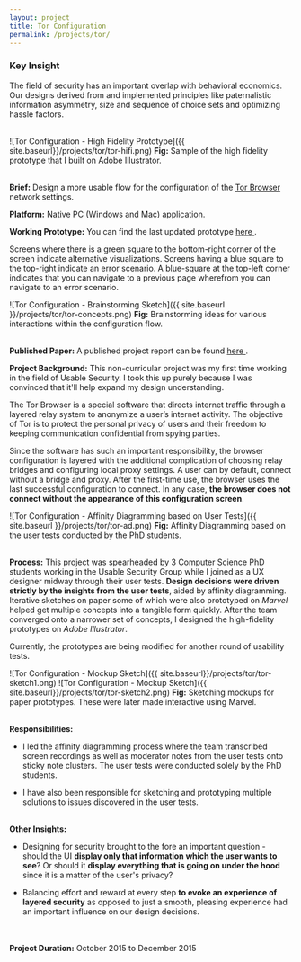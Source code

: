 ```yaml
---
layout: project
title: Tor Configuration
permalink: /projects/tor/
---
```

<div class = "key-insight">
<h3 class = "key-insight">Key Insight</h3>
The field of security has an important overlap with behavioral economics. Our designs derived from and implemented principles like paternalistic information asymmetry, size and sequence of choice sets and optimizing hassle factors.
</div>
<br />

![Tor Configuration - High Fidelity Prototype]({{ site.baseurl}}/projects/tor/tor-hifi.png)
<span class = "figure-description">
**Fig:** Sample of the high fidelity prototype that I built on Adobe Illustrator.
</span><br /><br />

**Brief:** Design a more usable flow for the configuration of the
<a href="https://www.torproject.org/projects/torbrowser.html.en" class="underlined-link" target= "blank">
Tor Browser
<span class="fa fa-external-link no-underline"></span></a>
network settings.

**Platform:** Native PC (Windows and Mac) application.
<br />

**Working Prototype:** You can find the last updated prototype
<a href="https://marvelapp.com/15a2294" class="underlined-link" target= "blank">
here
<span class="fa fa-external-link no-underline"></span></a>. <br />

Screens where there is a green square to the bottom-right corner of the screen indicate alternative visualizations. Screens having a blue square to the top-right indicate an error scenario. A blue-square at the top-left corner indicates that you can navigate to a previous page wherefrom you can navigate to an error scenario.

![Tor Configuration - Brainstorming Sketch]({{ site.baseurl }}/projects/tor/tor-concepts.png)
<span class = "figure-description">
**Fig:** Brainstorming ideas for various interactions within the configuration flow.
</span><br /><br />

**Published Paper:** A published project report can be found
<a href="https://www2.eecs.berkeley.edu/Pubs/TechRpts/2016/EECS-2016-58.html" class="underlined-link" target= "blank">
here
<span class="fa fa-external-link no-underline"></span></a>. <br />

**Project Background:** This non-curricular project was my first time working in the field of Usable Security. I took this up purely because I was convinced that it'll help expand my design understanding.

The Tor Browser is a special software that directs internet traffic through a layered relay system to anonymize a user’s internet activity. The objective of Tor is to protect the personal privacy of users and their freedom to keeping communication confidential from spying parties.

Since the software has such an important responsibility, the browser configuration is layered with the additional complication of choosing relay bridges and configuring local proxy settings. A user can by default, connect without a bridge and proxy. After the first-time use, the browser uses the last successful configuration to connect. In any case, **the browser does not connect without the appearance of this configuration screen**.

![Tor Configuration - Affinity Diagramming based on User Tests]({{ site.baseurl }}/projects/tor/tor-ad.png)
<span class = "figure-description">
**Fig:** Affinity Diagramming based on the user tests conducted by the PhD students.
</span><br /><br />

**Process:** This project was spearheaded by 3 Computer Science PhD students working in the Usable Security Group while I joined as a UX designer midway through their user tests. **Design decisions were driven strictly by the insights from the user tests**, aided by affinity diagramming. Iterative sketches on paper some of which were also prototyped on *Marvel* helped get multiple concepts into a tangible form quickly. After the team converged onto a narrower set of concepts, I designed the high-fidelity prototypes on *Adobe Illustrator*.

Currently, the prototypes are being modified for another round of usability tests.

![Tor Configuration - Mockup Sketch]({{ site.baseurl}}/projects/tor/tor-sketch1.png)
![Tor Configuration - Mockup Sketch]({{ site.baseurl}}/projects/tor/tor-sketch2.png)
<span class = "figure-description">
**Fig:** Sketching mockups for paper prototypes. These were later made interactive using Marvel.
</span><br /><br />


**Responsibilities:**

* I led the affinity diagramming process where the team transcribed screen recordings as well as moderator notes from the user tests onto sticky note clusters. The user tests were conducted solely by the PhD students.

* I have also been responsible for sketching and prototyping multiple solutions to issues discovered in the user tests.
<br /><br />

**Other Insights:**

* Designing for security brought to the fore an important question - should the UI **display only that information which the user wants to see**? Or should it **display everything that is going on under the hood** since it is a matter of the user's privacy?

* Balancing effort and reward at every step **to evoke an experience of layered security** as opposed to just a smooth, pleasing experience had an important influence on our design decisions.

<br /><br />
**Project Duration:** October 2015 to December 2015
<br /><br />
<br /><br />
